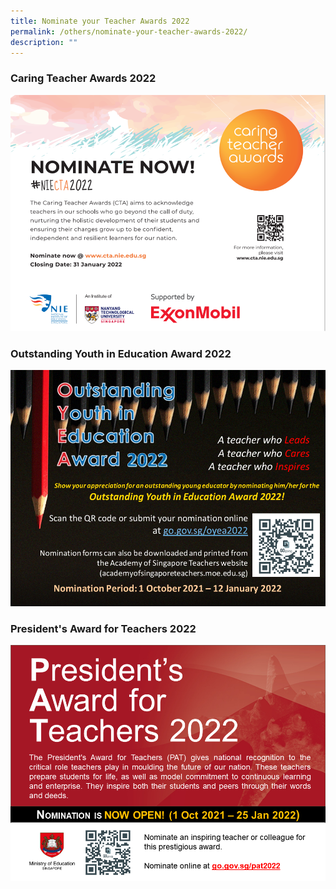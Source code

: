 ```yaml
---
title: Nominate your Teacher Awards 2022
permalink: /others/nominate-your-teacher-awards-2022/
description: ""
---
```

### Caring Teacher Awards 2022

![](/images/Caring%20Teacher%20Awards.png)

### Outstanding Youth in Education Award 2022

![](/images/Outstanding%20Youth%20Education%20Award.png)

### President's Award for Teachers 2022

![](/images/President%20Award%20Teacher.png)